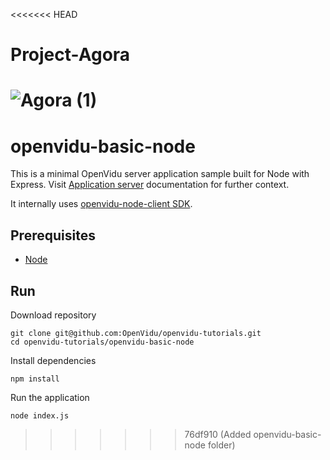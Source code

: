 <<<<<<< HEAD
# Project-Agora
![Agora (1)](https://github.com/user-attachments/assets/a7b468f0-1386-4654-8e88-a26ddba7d9f3)
=======
# openvidu-basic-node

This is a minimal OpenVidu server application sample built for Node with Express. Visit [Application server](https://docs.openvidu.io/en/stable/application-server/) documentation for further context.

It internally uses [openvidu-node-client SDK](https://docs.openvidu.io/en/stable/reference-docs/openvidu-node-client/).

## Prerequisites

- [Node](https://nodejs.org/es/download/)

## Run

Download repository

```
git clone git@github.com:OpenVidu/openvidu-tutorials.git
cd openvidu-tutorials/openvidu-basic-node
```

Install dependencies

```
npm install
```

Run the application

```
node index.js
```
>>>>>>> 76df910 (Added openvidu-basic-node folder)

